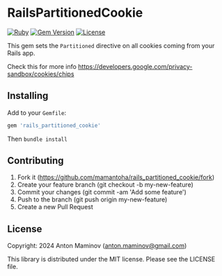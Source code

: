 # RailsPartitionedCookie

[![Ruby](https://github.com/mamantoha/rails_partitioned_cookie/actions/workflows/ruby.yml/badge.svg)](https://github.com/mamantoha/rails_partitioned_cookie/actions/workflows/ruby.yml)
[![Gem Version](http://img.shields.io/gem/v/rails_partitioned_cookie.svg?style=flat)](https://rubygems.org/gems/rails_partitioned_cookie)
[![License](https://img.shields.io/github/license/mamantoha/rails_partitioned_cookie.svg)](https://github.com/mamantoha/rails_partitioned_cookie/blob/main/LICENSE)

This gem sets the `Partitioned` directive on all cookies coming from your Rails app.

Check this for more info <https://developers.google.com/privacy-sandbox/cookies/chips>

## Installing

Add to your `Gemfile`:

```ruby
gem 'rails_partitioned_cookie'
```

Then `bundle install`

## Contributing

1. Fork it (<https://github.com/mamantoha/rails_partitioned_cookie/fork>)
2. Create your feature branch (git checkout -b my-new-feature)
3. Commit your changes (git commit -am 'Add some feature')
4. Push to the branch (git push origin my-new-feature)
5. Create a new Pull Request

## License

Copyright: 2024 Anton Maminov (anton.maminov@gmail.com)

This library is distributed under the MIT license. Please see the LICENSE file.
